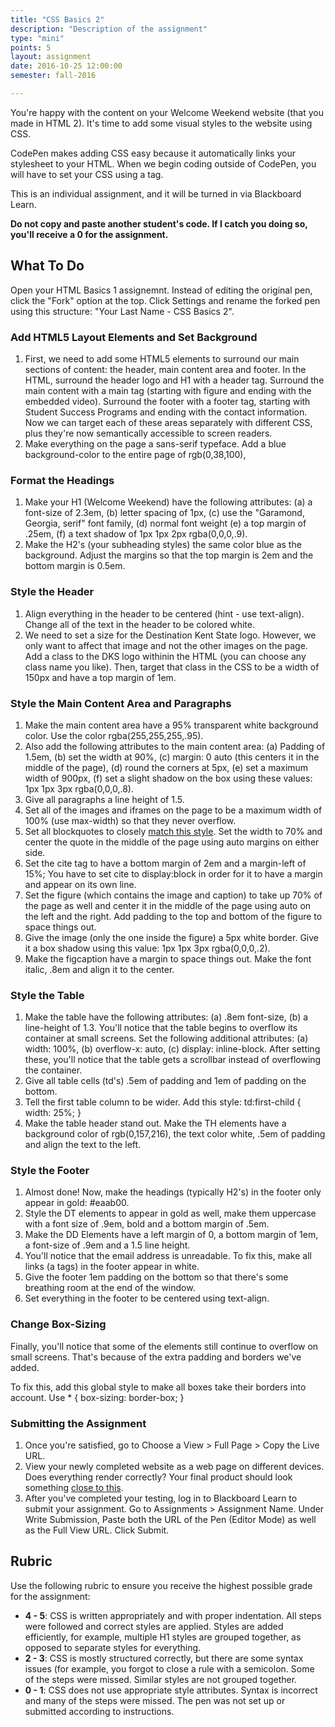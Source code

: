 ```yaml
---
title: "CSS Basics 2"
description: "Description of the assignment"
type: "mini"
points: 5
layout: assignment
date: 2016-10-25 12:00:00
semester: fall-2016

---
```


You're happy with the content on your Welcome Weekend website (that you made in HTML 2).  It's time to add some visual styles to the website using CSS.

CodePen makes adding CSS easy because it automatically links your stylesheet to your HTML.  When we begin coding outside of CodePen, you will have to set your CSS using a <link> tag.

This is an individual assignment, and it will be turned in via Blackboard Learn.  

**Do not copy and paste another student's code.  If I catch you doing so, you'll receive a 0 for the assignment.**

## What To Do

Open your HTML Basics 1 assignemnt.  Instead of editing the original pen, click the "Fork" option at the top.  Click Settings and rename the forked pen using this structure: "Your Last Name - CSS Basics 2".

### Add HTML5 Layout Elements and Set Background

1. First, we need to add some HTML5 elements to surround our main sections of content: the header, main content area and footer.  In the HTML, surround the header logo and H1 with a header tag.  Surround the main content with a main tag (starting with figure and ending with the embedded video).  Surround the footer with a footer tag, starting with Student Success Programs and ending with the contact information.  Now we can target each of these areas separately with different CSS, plus they're now semantically accessible to screen readers.
2.  Make everything on the page a sans-serif typeface.  Add a blue background-color to the entire page of rgb(0,38,100),

### Format the Headings

1.  Make your H1 (Welcome Weekend) have the following attributes: (a) a font-size of 2.3em, (b) letter spacing of 1px, (c) use the "Garamond, Georgia, serif" font family, (d) normal font weight (e) a top margin of .25em, (f) a text shadow of 1px 1px 2px rgba(0,0,0,.9).
2. Make the H2's (your subheading styles) the same color blue as the background.  Adjust the margins so that the top margin is 2em and the bottom margin is 0.5em.

### Style the Header

1. Align everything in the header to be centered (hint - use text-align).  Change all of the text in the header to be colored white.
2. We need to set a size for the Destination Kent State logo.  However, we only want to affect that image and not the other images on the page.  Add a class to the DKS logo withinin the HTML (you can choose any class name you like).  Then, target that class in the CSS to be a width of 150px and have a top margin of 1em.

### Style the Main Content Area and Paragraphs

1. Make the main content area have a 95% transparent white background color.  Use the color rgba(255,255,255,.95).  
2.  Also add the following attributes to the main content area: (a) Padding of 1.5em, (b) set the width at 90%, (c) margin: 0 auto (this centers it in the middle of the page), (d) round the corners at 5px, (e) set a maximum width of 900px, (f) set a slight shadow on the box using these values: 1px 1px 3px rgba(0,0,0,.8).
3.  Give all paragraphs a line height of 1.5.
4. Set all of the images and iframes on the page to be a maximum width of 100% (use max-width) so that they never overflow.
5. Set all blockquotes to closely [match this style](/img/quote.png).  Set the width to 70% and center the quote in the middle of the page using auto margins on either side.
6. Set the cite tag to have a bottom margin of 2em and a margin-left of 15%;  You have to set cite to display:block in order for it to have a margin and appear on its own line.
7. Set the figure (which contains the image and caption) to take up 70% of the page as well and center it in the middle of the page using auto on the left and the right.  Add padding to the top and bottom of the figure to space things out.
8. Give the image (only the one inside the figure) a 5px white border.  Give it a box shadow using this value: 1px 1px 3px rgba(0,0,0,.2).
9. Make the figcaption have a margin to space things out.  Make the font italic, .8em and align it to the center.

### Style the Table

1. Make the table have the following attributes: (a) .8em font-size, (b) a line-height of 1.3.  You'll notice that the table begins to overflow its container at small screens.  Set the following additional attributes: (a) width: 100%, (b) overflow-x: auto, (c) display: inline-block.  After setting these, you'll notice that the table gets a scrollbar instead of overflowing the container.
2. Give all table cells (td's) .5em of padding and 1em of padding on the bottom.
3. Tell the first table column to be wider.  Add this style: td:first-child {
 width: 25%; }
4. Make the table header stand out.  Make the TH elements have a background color of rgb(0,157,216), the text color white, .5em of padding and align the text to the left.

### Style the Footer

1. Almost done!  Now, make the headings (typically H2's) in the footer only appear in gold: #eaab00.
2. Style the DT elements to appear in gold as well, make them uppercase with a font size of .9em, bold and a bottom margin of .5em.
3.  Make the DD Elements have a left margin of 0, a bottom margin of 1em, a font-size of .9em and a 1.5 line height.
4. You'll notice that the email address is unreadable.  To fix this, make all links (a tags) in the footer appear in white.
5. Give the footer 1em padding on the bottom so that there's some breathing room at the end of the window.
6.  Set everything in the footer to be centered using text-align.

### Change Box-Sizing

Finally, you'll notice that some of the elements still continue to overflow on small screens.  That's because of the extra padding and borders we've added.  

To fix this, add this global style to make all boxes take their borders into account.  Use * { box-sizing: border-box; }

### Submitting the Assignment

1. Once you're satisfied, go to Choose a View > Full Page > Copy the Live URL.
2. View your newly completed website as a web page on different devices.  Does everything render correctly?  Your final product should look something [close to this](/img/css2-assignment-screenshot.png).
3. After you've completed your testing, log in to Blackboard Learn to submit your assignment.  Go to Assignments > Assignment Name.  Under Write Submission, Paste both the URL of the Pen (Editor Mode) as well as the Full View  URL.  Click Submit.

## Rubric

Use the following rubric to ensure you receive the highest possible grade for the assignment:

* **4 - 5**: CSS is written appropriately and with proper indentation.  All steps were followed and correct styles are applied.  Styles are added efficiently, for example, multiple H1 styles are grouped together, as opposed to separate styles for everything.  
* **2 - 3**: CSS is mostly structured correctly, but there are some syntax issues (for example, you forgot to close a rule with a semicolon.  Some of the steps were missed.  Similar styles are not grouped together.
* **0 - 1**: CSS does not use appropriate style attributes.  Syntax is incorrect and many of the steps were missed. The pen was not set up or submitted according to instructions.
